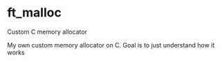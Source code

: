 # ft_malloc
Custom C memory allocator

My own custom memory allocator on C. Goal is to just understand how it works
